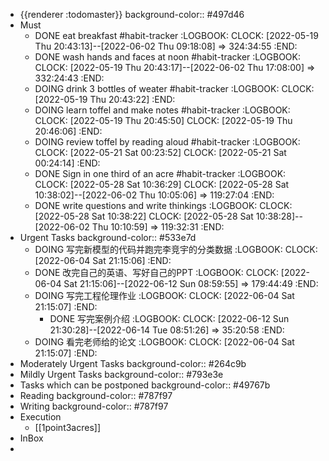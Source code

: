 - {{renderer :todomaster}}
  background-color:: #497d46
- Must
	- DONE eat breakfast #habit-tracker
	  :LOGBOOK:
	  CLOCK: [2022-05-19 Thu 20:43:13]--[2022-06-02 Thu 09:18:08] =>  324:34:55
	  :END:
	- DONE wash hands and faces at noon #habit-tracker
	  :LOGBOOK:
	  CLOCK: [2022-05-19 Thu 20:43:17]--[2022-06-02 Thu 17:08:00] =>  332:24:43
	  :END:
	- DOING drink 3 bottles of weater #habit-tracker
	  :LOGBOOK:
	  CLOCK: [2022-05-19 Thu 20:43:22]
	  :END:
	- DOING learn toffel and make notes #habit-tracker
	  :LOGBOOK:
	  CLOCK: [2022-05-19 Thu 20:45:50]
	  CLOCK: [2022-05-19 Thu 20:46:06]
	  :END:
	- DOING review toffel by reading aloud #habit-tracker
	  :LOGBOOK:
	  CLOCK: [2022-05-21 Sat 00:23:52]
	  CLOCK: [2022-05-21 Sat 00:24:14]
	  :END:
	- DONE  Sign in one third of an acre #habit-tracker
	  :LOGBOOK:
	  CLOCK: [2022-05-28 Sat 10:36:29]
	  CLOCK: [2022-05-28 Sat 10:38:02]--[2022-06-02 Thu 10:05:06] =>  119:27:04
	  :END:
	- DONE write questions and write thinkings
	  :LOGBOOK:
	  CLOCK: [2022-05-28 Sat 10:38:22]
	  CLOCK: [2022-05-28 Sat 10:38:28]--[2022-06-02 Thu 10:10:59] =>  119:32:31
	  :END:
- Urgent Tasks
  background-color:: #533e7d
	- DOING 写完新模型的代码并跑完李竞宇的分类数据
	  :LOGBOOK:
	  CLOCK: [2022-06-04 Sat 21:15:06]
	  :END:
	- DONE 改完自己的英语、写好自己的PPT
	  :LOGBOOK:
	  CLOCK: [2022-06-04 Sat 21:15:06]--[2022-06-12 Sun 08:59:55] =>  179:44:49
	  :END:
	- DOING 写完工程伦理作业
	  :LOGBOOK:
	  CLOCK: [2022-06-04 Sat 21:15:07]
	  :END:
		- DONE 写完案例介绍
		  :LOGBOOK:
		  CLOCK: [2022-06-12 Sun 21:30:28]--[2022-06-14 Tue 08:51:26] =>  35:20:58
		  :END:
	- DOING 看完老师给的论文
	  :LOGBOOK:
	  CLOCK: [2022-06-04 Sat 21:15:07]
	  :END:
- Moderately Urgent Tasks
  background-color:: #264c9b
- Mildly Urgent Tasks
  background-color:: #793e3e
- Tasks which can be postponed
  background-color:: #49767b
- Reading
  background-color:: #787f97
- Writing
  background-color:: #787f97
- Execution
	- [[1point3acres]]
- InBox
-